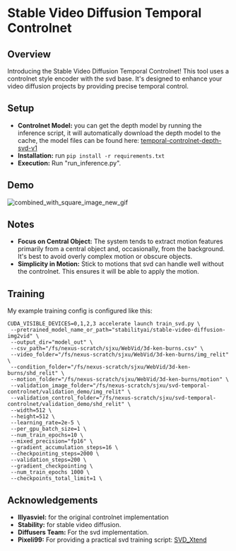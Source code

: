 # Stable Video Diffusion Temporal Controlnet

## Overview
Introducing the Stable Video Diffusion Temporal Controlnet! This tool uses a controlnet style encoder with the svd base. It's designed to enhance your video diffusion projects by providing precise temporal control.

## Setup
- **Controlnet Model:** you can get the depth model by running the inference script, it will automatically download the depth model to the cache, the model files can be found here: [temporal-controlnet-depth-svd-v1](https://huggingface.co/CiaraRowles/temporal-controlnet-depth-svd-v1)
- **Installation:** run `pip install -r requirements.txt`
- **Execution:** Run "run_inference.py".

## Demo

![combined_with_square_image_new_gif](https://github.com/CiaraStrawberry/sdv_controlnet/assets/13116982/055c8d3b-074e-4aeb-9ddc-70d12b5504d5)

## Notes
- **Focus on Central Object:** The system tends to extract motion features primarily from a central object and, occasionally, from the background. It's best to avoid overly complex motion or obscure objects.
- **Simplicity in Motion:** Stick to motions that svd can handle well without the controlnet. This ensures it will be able to apply the motion.

## Training
My example training config is configured like this:
```
CUDA_VISIBLE_DEVICES=0,1,2,3 accelerate launch train_svd.py \
 --pretrained_model_name_or_path="stabilityai/stable-video-diffusion-img2vid" \
 --output_dir="model_out" \
 --csv_path="/fs/nexus-scratch/sjxu/WebVid/3d-ken-burns.csv" \
 --video_folder="/fs/nexus-scratch/sjxu/WebVid/3d-ken-burns/img_relit" \
 --condition_folder="/fs/nexus-scratch/sjxu/WebVid/3d-ken-burns/shd_relit" \
 --motion_folder="/fs/nexus-scratch/sjxu/WebVid/3d-ken-burns/motion" \
 --validation_image_folder="/fs/nexus-scratch/sjxu/svd-temporal-controlnet/validation_demo/img_relit" \
 --validation_control_folder="/fs/nexus-scratch/sjxu/svd-temporal-controlnet/validation_demo/shd_relit" \
 --width=512 \
 --height=512 \
 --learning_rate=2e-5 \
 --per_gpu_batch_size=1 \
 --num_train_epochs=10 \
 --mixed_precision="fp16" \
 --gradient_accumulation_steps=16 \
 --checkpointing_steps=2000 \
 --validation_steps=200 \
 --gradient_checkpointing \
 --num_train_epochs 1000 \
 --checkpoints_total_limit=1 \
```

## Acknowledgements
- **lllyasviel:** for the original controlnet implementation
- **Stability:** for stable video diffusion.
- **Diffusers Team:** For the svd implementation.
- **Pixeli99:** For providing a practical svd training script: [SVD_Xtend](https://github.com/pixeli99/SVD_Xtend)
